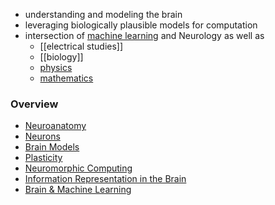 + understanding and modeling the brain
+ leveraging biologically plausible models for computation
+ intersection of [machine learning](../Machine%20Learning/Machine%20Learning.md) and Neurology as well as
	+ [[electrical studies]]
	+ [[biology]]
	+ [physics](../../Mathematik/Physik/Physik.md)
	+ [mathematics](../../../Mathematik/Allgemeine%20Mathematik/Allgemeine%20Mathematik.md)
### Overview
+ [Neuroanatomy](Neuroanatomy.md)
+ [Neurons](Neurons/Neurons.md)
+ [Brain Models](Brain%20Models/Brain%20Models.md)
+ [Plasticity](Learning/Plasticity.md)
+ [Neuromorphic Computing](Neuromorphic%20Computing/Neuromorphic%20Computing.md)
+ [Information Representation in the Brain](Information%20Representation%20in%20the%20Brain/Information%20Representation%20in%20the%20Brain.md)
+ [Brain & Machine Learning](Learning/Brain%20&%20Machine%20Learning.md)